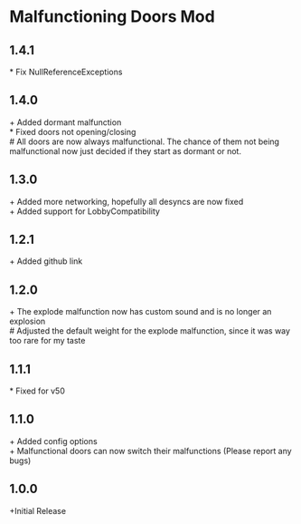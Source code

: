 # Malfunctioning Doors Mod

## 1.4.1<br>

\* Fix NullReferenceExceptions

## 1.4.0<br>

\+ Added dormant malfunction<br>
\* Fixed doors not opening/closing<br>
\# All doors are now always malfunctional. The chance of them not being malfunctional now just decided if they start as
dormant or not.<br>

## 1.3.0<br>

\+ Added more networking, hopefully all desyncs are now fixed<br>
\+ Added support for LobbyCompatibility<br>

## 1.2.1<br>

\+ Added github link<br>

## 1.2.0<br>

\+ The explode malfunction now has custom sound and is no longer an explosion<br>
\# Adjusted the default weight for the explode malfunction, since it was way too rare for my taste<br>

## 1.1.1<br>

\* Fixed for v50<br>

## 1.1.0<br>

\+ Added config options<br>
\+ Malfunctional doors can now switch their malfunctions (Please report any bugs)<br>

## 1.0.0<br>

\+Initial Release<br>